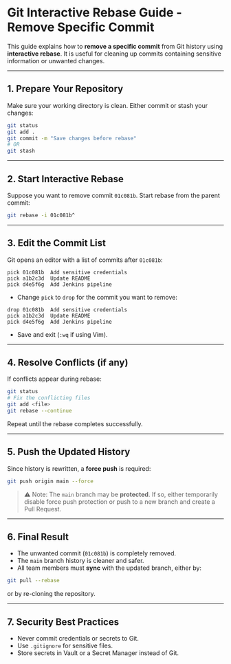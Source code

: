 # Git Interactive Rebase Guide - Remove Specific Commit

This guide explains how to **remove a specific commit** from Git history using **interactive rebase**. It is useful for cleaning up commits containing sensitive information or unwanted changes.

---

## 1. Prepare Your Repository

Make sure your working directory is clean. Either commit or stash your changes:

```bash
git status
git add .
git commit -m "Save changes before rebase"
# OR
git stash
```

---

## 2. Start Interactive Rebase

Suppose you want to remove commit `01c081b`. Start rebase from the parent commit:

```bash
git rebase -i 01c081b^
```

---

## 3. Edit the Commit List

Git opens an editor with a list of commits after `01c081b`:

```
pick 01c081b  Add sensitive credentials
pick a1b2c3d  Update README
pick d4e5f6g  Add Jenkins pipeline
```

- Change `pick` to `drop` for the commit you want to remove:

```
drop 01c081b  Add sensitive credentials
pick a1b2c3d  Update README
pick d4e5f6g  Add Jenkins pipeline
```

- Save and exit (`:wq` if using Vim).

---

## 4. Resolve Conflicts (if any)

If conflicts appear during rebase:

```bash
git status
# Fix the conflicting files
git add <file>
git rebase --continue
```

Repeat until the rebase completes successfully.

---

## 5. Push the Updated History

Since history is rewritten, a **force push** is required:

```bash
git push origin main --force
```

> ⚠️ Note: The `main` branch may be **protected**. If so, either temporarily disable force push protection or push to a new branch and create a Pull Request.

---

## 6. Final Result

- The unwanted commit (`01c081b`) is completely removed.  
- The `main` branch history is cleaner and safer.  
- All team members must **sync** with the updated branch, either by:

```bash
git pull --rebase
```
or by re-cloning the repository.

---

## 7. Security Best Practices

- Never commit credentials or secrets to Git.  
- Use `.gitignore` for sensitive files.  
- Store secrets in Vault or a Secret Manager instead of Git.

